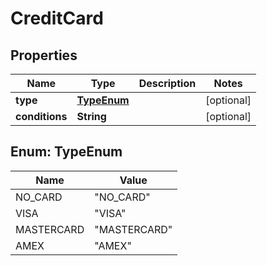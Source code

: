 

# CreditCard


## Properties

| Name | Type | Description | Notes |
|------------ | ------------- | ------------- | -------------|
|**type** | [**TypeEnum**](#TypeEnum) |  |  [optional] |
|**conditions** | **String** |  |  [optional] |



## Enum: TypeEnum

| Name | Value |
|---- | -----|
| NO_CARD | &quot;NO_CARD&quot; |
| VISA | &quot;VISA&quot; |
| MASTERCARD | &quot;MASTERCARD&quot; |
| AMEX | &quot;AMEX&quot; |



